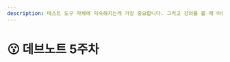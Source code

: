 ```yaml
---
description: 테스트 도구 자체에 익숙해지는게 가장 중요합니다. 그리고 강의를 볼 때 아샬이 보여주는 흐름을 악착같이 따라가봅시다.
---
```


# 😗 데브노트 5주차

